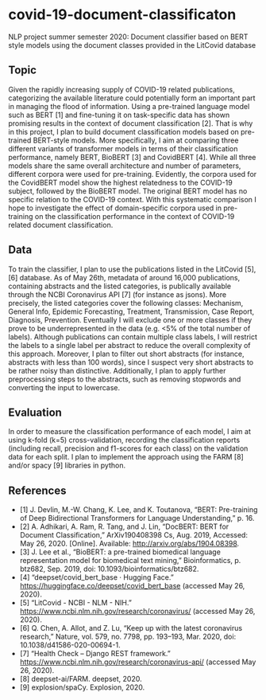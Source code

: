 # covid-19-document-classificaton
NLP project summer semester 2020: Document classifier based on BERT style models using the document classes provided in the LitCovid database

## Topic
Given the rapidly increasing supply of COVID-19 related publications, categorizing the available literature could potentially form an important part in managing the flood of information. Using a pre-trained language model such as BERT [1] and fine-tuning it on task-specific data has shown promising results in the context of document classification [2]. That is why in this project, I plan to build document classification models based on pre-trained BERT-style models. More specifically, I aim at comparing three different variants of transformer models in terms of their classification performance, namely BERT, BioBERT [3] and CovidBERT [4]. While all three models share the same overall architecture and number of parameters, different corpora were used for pre-training. Evidently, the corpora used for the CovidBERT model show the highest relatedness to the COVID-19 subject, followed by the BioBERT model. The original BERT model has no specific relation to the COVID-19 context. With this systematic comparison I hope to investigate the effect of domain-specific corpora used in pre-training on the classification performance in the context of COVID-19 related document classification.


## Data 
To train the classifier, I plan to use the publications listed in the LitCovid [5], [6] database. As of May 26th, metadata of around 16,000 publications, containing abstracts and the listed categories, is publically available through the NCBI Coronavirus API [7] (for instance as jsons). More precisely, the listed categories cover the following classes: Mechanism, General Info, Epidemic Forecasting, Treatment, Transmission, Case Report, Diagnosis, Prevention. Eventually I will exclude one or more classes if they prove to be underrepresented in the data (e.g. <5% of the total number of labels). Although publications can contain multiple class labels, I will restrict the labels to a single label per abstract to reduce the overall complexity of this approach. Moreover, I plan to filter out short abstracts (for instance, abstracts with less than 100 words), since I suspect very short abstracts to be rather noisy than distinctive. Additionally, I plan to apply further preprocessing steps to the abstracts, such as removing stopwords and converting the input to lowercase.


## Evaluation 
In order to measure the classification performance of each model, I aim at using k-fold (k=5) cross-validation, recording the classification reports (including recall, precision and f1-scores for each class) on the validation data for each split. I plan to implement the approach using the FARM [8] and/or spacy [9] libraries in python.

## References
- [1]    J. Devlin, M.-W. Chang, K. Lee, and K. Toutanova, “BERT: Pre-training of Deep Bidirectional Transformers for Language Understanding,” p. 16.
- [2]    A. Adhikari, A. Ram, R. Tang, and J. Lin, “DocBERT: BERT for Document Classification,” ArXiv190408398 Cs, Aug. 2019, Accessed: May 26, 2020. [Online]. Available: http://arxiv.org/abs/1904.08398.
- [3]    J. Lee et al., “BioBERT: a pre-trained biomedical language representation model for biomedical text mining,” Bioinformatics, p. btz682, Sep. 2019, doi: 10.1093/bioinformatics/btz682.
- [4]    “deepset/covid_bert_base · Hugging Face.” https://huggingface.co/deepset/covid_bert_base (accessed May 26, 2020).
- [5]    “LitCovid - NCBI - NLM - NIH.” https://www.ncbi.nlm.nih.gov/research/coronavirus/ (accessed May 26, 2020).
- [6]    Q. Chen, A. Allot, and Z. Lu, “Keep up with the latest coronavirus research,” Nature, vol. 579, no. 7798, pp. 193–193, Mar. 2020, doi: 10.1038/d41586-020-00694-1.
- [7]    “Health Check – Django REST framework.” https://www.ncbi.nlm.nih.gov/research/coronavirus-api/ (accessed May 26, 2020).
- [8]    deepset-ai/FARM. deepset, 2020.
- [9]    explosion/spaCy. Explosion, 2020.

